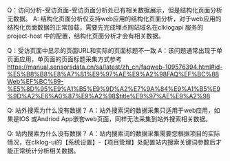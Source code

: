 Q：访问分析-受访页面-受访页面分析处已有相关数据展示，但是结构化页面分析无数据。
A:  结构化页面分析仅支持web应用的结构化页面分析，对于web应用的结构化页面数据的正常加载，需要先完成埋点网站域名在clklogapi 服务的project-host 中的配置，结构化页面分析才会有相关数据。

Q：受访页面中显示的页面URL和实际的页面标题不一致
A：该问题通常出现于单页面应用，单页面的页面标题采集方式参考 <https://manual.sensorsdata.cn/sa/latest/zh_cn/faqweb-109576394.html#id-%E5%B8%B8%E8%A7%81%E9%97%AE%E9%A2%98FAQ%EF%BC%88Web%EF%BC%89-%E5%8D%95%E9%A1%B5%E9%9D%A2%E7%9A%84%E9%A1%B5%E9%9D%A2%E6%A0%87%E9%A2%98$title%E9%97%AE%E9%A2%98>

Q: 站外搜索为什么没有数据？
A：站外搜索词的数据采集只适用于web应用，如果是IOS 或Andriod App嵌套web页面，同样无法采集到站外搜索相关数据。

Q: 站内搜索为什么没有数据？
A：站内搜索词的数据采集需要您根据项目的实际情况，在clklog-ui的【系统设置】-【项目管理】处配置站内搜索关键词参数后才能正常统计分析相关数据。
